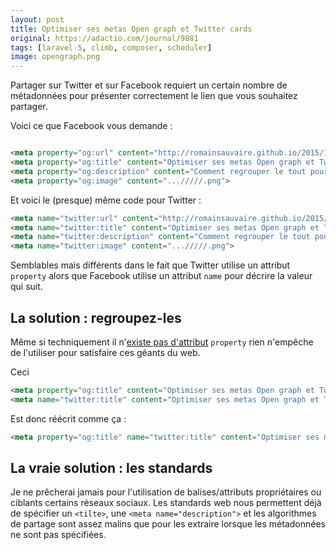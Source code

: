 ```yaml
---
layout: post
title: Optimiser ses metas Open graph et Twitter cards 
original: https://adactio.com/journal/9881
tags: [laravel-5, climb, composer, scheduler]
image: opengraph.png
---
```


Partager sur Twitter et sur Facebook requiert un certain nombre de métadonnées pour présenter correctement le lien que vous souhaitez partager.
<!--more-->

Voici ce que Facebook vous demande :

```HTML

<meta property="og:url" content="http://romainsauvaire.github.io/2015/11/24/optimiser-open-graph-and-twitter-cards-meta/">
<meta property="og:title" content="Optimiser ses metas Open graph et Twitter cards">
<meta property="og:description" content="Comment regrouper le tout pour épargner le poids de la page.">
<meta property="og:image" content=".../////.png">

```

Et voici le (presque) même code pour Twitter :

```HTML
<meta name="twitter:url" content="http://romainsauvaire.github.io/2015/11/24/optimiser-open-graph-and-twitter-cards-meta/">
<meta name="twitter:title" content="Optimiser ses metas Open graph et Twitter cards">
<meta name="twitter:description" content="Comment regrouper le tout pour épargner le poids de la page.">
<meta name="twitter:image" content=".../////.png">
```

Semblables mais différents dans le fait que Twitter utilise un attribut `property` alors que Facebook utilise un attribut `name` pour décrire la valeur qui suit.

## La solution : regroupez-les
Même si techniquement il n'[existe pas d'attribut](http://dev.w3.org/html5/spec-preview/the-meta-element.html) `property` rien n'empêche de l'utiliser pour satisfaire ces géants du web.

Ceci

```HTML
<meta property="og:title" content="Optimiser ses metas Open graph et Twitter cards">
<meta name="twitter:title" content="Optimiser ses metas Open graph et Twitter cards">
```

Est donc réécrit comme ça :
```HTML
<meta property="og:title" name="twitter:title" content="Optimiser ses metas Open graph et Twitter cards">
```

## La vraie solution : les standards
Je ne prêcherai jamais pour l'utilisation de balises/attributs propriétaires ou ciblants certains réseaux sociaux. Les standards web nous permettent déjà de spécifier un `<tilte>`, une `<meta name="description">` et les algorithmes de partage sont assez malins que pour les extraire lorsque les métadonnées ne sont pas spécifiées.
